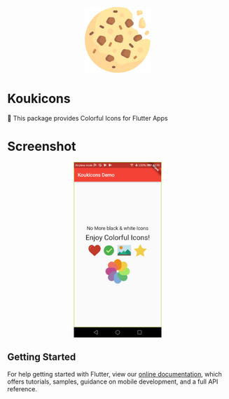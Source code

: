 <p align="center">
  <img width="150" src="images/cookies.png">
</p>

# Koukicons

🍪 This package provides Colorful Icons for Flutter Apps

# Screenshot

<p align="center">
  <img width="200" src="images/screenshot.png">
</p>

## Getting Started

For help getting started with Flutter, view our 
[online documentation](https://flutter.dev/docs), which offers tutorials, 
samples, guidance on mobile development, and a full API reference.

